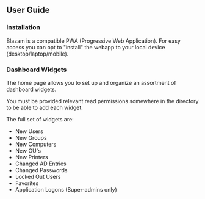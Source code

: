 ## User Guide

### Installation
Blazam is a compatible PWA (Progressive Web Application). For easy access
you can opt to "install" the webapp to your local device (desktop/laptop/mobile).

### Dashboard Widgets
The home page allows you to set up and organize an assortment of dashboard widgets.

You must be provided relevant read permissions somewhere in the directory to be able
to add each widget.


The full set of widgets are:
- New Users
- New Groups
- New Computers
- New OU's
- New Printers
- Changed AD Entries
- Changed Passwords
- Locked Out Users
- Favorites
- Application Logons (Super-admins only)